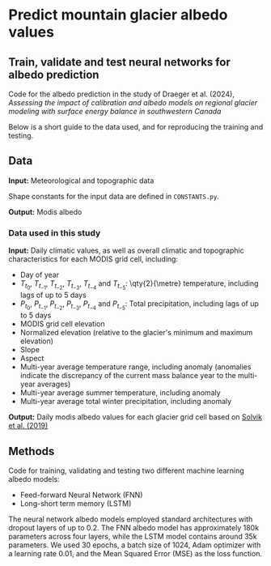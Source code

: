 # Predict mountain glacier albedo values
## Train, validate and test neural networks for albedo prediction

Code for the albedo prediction in the study of Draeger et al. (2024), *Assessing the impact of calibration and albedo models on regional glacier modeling with surface energy balance in southwestern Canada*

Below is a short guide to the data used, and for reproducing the training and testing.

## Data

**Input:** Meteorological and topographic data

Shape constants for the input data are defined in `CONSTANTS.py`.

**Output:** Modis albedo

### Data used in this study
**Input:** Daily climatic values, as well as overall climatic and topographic characteristics for each MODIS grid cell, including:
- Day of year
- $T_{t_{0}}$, $T_{t_{-1}}$, $T_{t_{-2}}$, $T_{t_{-3}}$, $T_{t_{-4}}$ and $T_{t_{-5}}$: \qty{2}{\metre} temperature, including lags of up to 5 days
- $P_{t_{0}}$, $P_{t_{-1}}$, $P_{t_{-2}}$, $P_{t_{-3}}$, $P_{t_{-4}}$ and $P_{t_{-5}}$: Total precipitation, including lags of up to 5 days
- MODIS grid cell elevation
- Normalized elevation (relative to the glacier's minimum and maximum elevation)
- Slope
- Aspect
- Multi-year average temperature range, including anomaly (anomalies indicate the discrepancy of the current mass balance year to the multi-year averages)
- Multi-year average summer temperature, including anomaly
- Multi-year average total winter precipitation, including anomaly

**Output:** Daily modis albedo values for each glacier grid cell based on [Solvik et al. (2019)](https://doi.org/10.3334/ORNLDAAC/1605)

## Methods

Code for training, validating and testing two different machine learning albedo models:
- Feed-forward Neural Network (FNN) 
- Long-short term memory (LSTM)

The neural network albedo models employed standard architectures with dropout layers of up to 0.2. The FNN albedo model has approximately 180k parameters across four layers, while the LSTM model contains around 35k parameters. We used 30 epochs, a batch size of 1024, Adam optimizer with a learning rate 0.01, and the Mean Squared Error (MSE) as the loss function.

